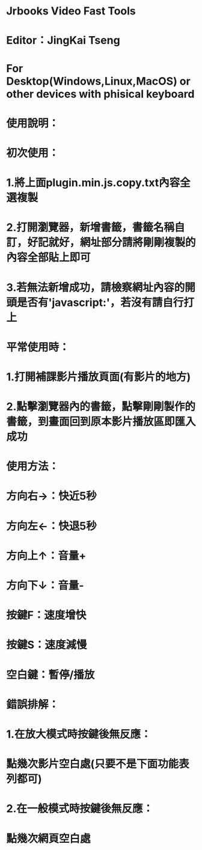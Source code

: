 #   Jrbooks Video Fast Tools
#   Editor：JingKai Tseng
#   For Desktop(Windows,Linux,MacOS) or other devices with phisical keyboard
#   使用說明：
#   初次使用：
#       1.將上面plugin.min.js.copy.txt內容全選複製
#       2.打開瀏覽器，新增書籤，書籤名稱自訂，好記就好，網址部分請將剛剛複製的內容全部貼上即可
#       3.若無法新增成功，請檢察網址內容的開頭是否有'javascript:'，若沒有請自行打上
#   平常使用時：
#       1.打開補課影片播放頁面(有影片的地方)
#       2.點擊瀏覽器內的書籤，點擊剛剛製作的書籤，到畫面回到原本影片播放區即匯入成功
#   使用方法：
#       方向右→：快近5秒
#       方向左←：快退5秒
#       方向上↑：音量+
#       方向下↓：音量-
#       按鍵F：速度增快
#       按鍵S：速度減慢
#       空白鍵：暫停/播放
#   錯誤排解：
#       1.在放大模式時按鍵後無反應：
#           點幾次影片空白處(只要不是下面功能表列都可)
#       2.在一般模式時按鍵後無反應：
#           點幾次網頁空白處
